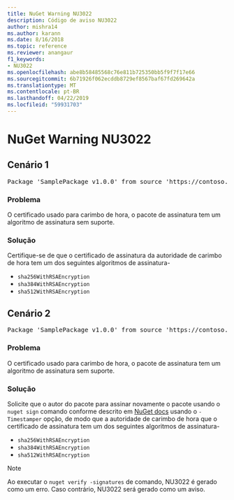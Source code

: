 ```yaml
---
title: NuGet Warning NU3022
description: Código de aviso NU3022
author: mishra14
ms.author: karann
ms.date: 8/16/2018
ms.topic: reference
ms.reviewer: anangaur
f1_keywords:
- NU3022
ms.openlocfilehash: abe8b58485568c76e811b725350bb5f9f7f17e66
ms.sourcegitcommit: 6b71926f062ecddb8729ef8567baf67fd269642a
ms.translationtype: MT
ms.contentlocale: pt-BR
ms.lasthandoff: 04/22/2019
ms.locfileid: "59931703"
---
```

# <a name="nuget-warning-nu3022"></a>NuGet Warning NU3022

## <a name="scenario-1"></a>Cenário 1

<pre>Package 'SamplePackage v1.0.0' from source 'https://contoso.com/index.json': The primary signature's timestamp certificate has an unsupported signature algorithm.</pre>

### <a name="issue"></a>Problema

O certificado usado para carimbo de hora, o pacote de assinatura tem um algoritmo de assinatura sem suporte.


### <a name="solution"></a>Solução

Certifique-se de que o certificado de assinatura da autoridade de carimbo de hora tem um dos seguintes algoritmos de assinatura- 
* `sha256WithRSAEncryption`
* `sha384WithRSAEncryption`
* `sha512WithRSAEncryption`



## <a name="scenario-2"></a>Cenário 2

<pre>Package 'SamplePackage v1.0.0' from source 'https://contoso.com/index.json': The timestamp certificate has an unsupported signature algorithm (SHA1). The following algorithms are supported: SHA256RSA, SHA384RSA, SHA512RSA.</pre>

### <a name="issue"></a>Problema

O certificado usado para carimbo de hora, o pacote de assinatura tem um algoritmo de assinatura sem suporte.


### <a name="solution"></a>Solução

Solicite que o autor do pacote para assinar novamente o pacote usando o `nuget sign` comando conforme descrito em [NuGet docs](https://docs.microsoft.com/en-us/nuget/create-packages/sign-a-package) usando o `-Timestamper` opção, de modo que a autoridade de carimbo de hora que o certificado de assinatura tem um dos seguintes algoritmos de assinatura-
* `sha256WithRSAEncryption`
* `sha384WithRSAEncryption`
* `sha512WithRSAEncryption`


> [!Note]
> Ao executar o `nuget verify -signatures` de comando, NU3022 é gerado como um erro. Caso contrário, NU3022 será gerado como um aviso.